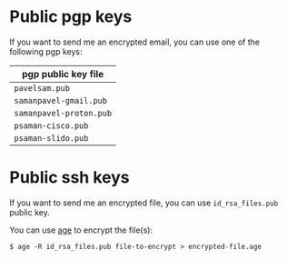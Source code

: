 # Public pgp keys

If you want to send me an encrypted email, you can use one of the following pgp keys:

| pgp public key file |
|-------------- |
| `pavelsam.pub` |
| `samanpavel-gmail.pub` |
| `samanpavel-proton.pub` |
| `psaman-cisco.pub` |
| `psaman-slido.pub` |

# Public ssh keys

If you want to send me an encrypted file, you can use `id_rsa_files.pub` public key.

You can use [age](https://github.com/FiloSottile/age) to encrypt the file(s):

```
$ age -R id_rsa_files.pub file-to-encrypt > encrypted-file.age
```
